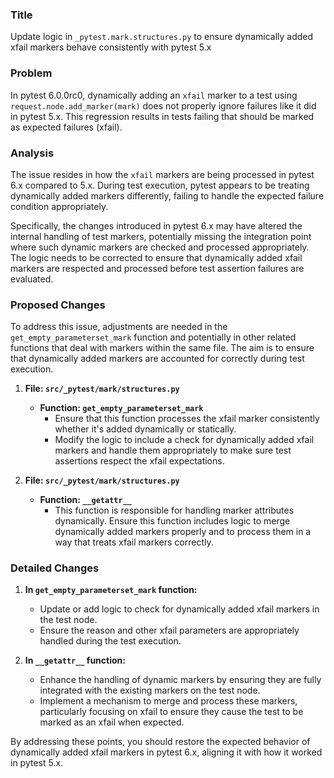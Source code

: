 ### Title
Update logic in `_pytest.mark.structures.py` to ensure dynamically added xfail markers behave consistently with pytest 5.x

### Problem
In pytest 6.0.0rc0, dynamically adding an `xfail` marker to a test using `request.node.add_marker(mark)` does not properly ignore failures like it did in pytest 5.x. This regression results in tests failing that should be marked as expected failures (xfail).

### Analysis
The issue resides in how the `xfail` markers are being processed in pytest 6.x compared to 5.x. During test execution, pytest appears to be treating dynamically added markers differently, failing to handle the expected failure condition appropriately.

Specifically, the changes introduced in pytest 6.x may have altered the internal handling of test markers, potentially missing the integration point where such dynamic markers are checked and processed appropriately. The logic needs to be corrected to ensure that dynamically added xfail markers are respected and processed before test assertion failures are evaluated.

### Proposed Changes
To address this issue, adjustments are needed in the `get_empty_parameterset_mark` function and potentially in other related functions that deal with markers within the same file. The aim is to ensure that dynamically added markers are accounted for correctly during test execution.

1. **File: `src/_pytest/mark/structures.py`**
   - **Function: `get_empty_parameterset_mark`**
     - Ensure that this function processes the xfail marker consistently whether it's added dynamically or statically.
     - Modify the logic to include a check for dynamically added xfail markers and handle them appropriately to make sure test assertions respect the xfail expectations.

2. **File: `src/_pytest/mark/structures.py`**
   - **Function: `__getattr__`**
     - This function is responsible for handling marker attributes dynamically. Ensure this function includes logic to merge dynamically added markers properly and to process them in a way that treats xfail markers correctly.

### Detailed Changes
1. **In `get_empty_parameterset_mark` function:**
   - Update or add logic to check for dynamically added xfail markers in the test node.
   - Ensure the reason and other xfail parameters are appropriately handled during the test execution.

2. **In `__getattr__` function:**
   - Enhance the handling of dynamic markers by ensuring they are fully integrated with the existing markers on the test node.
   - Implement a mechanism to merge and process these markers, particularly focusing on xfail to ensure they cause the test to be marked as an xfail when expected.

By addressing these points, you should restore the expected behavior of dynamically added xfail markers in pytest 6.x, aligning it with how it worked in pytest 5.x.